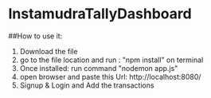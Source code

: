 # InstamudraTallyDashboard

##How to use it:
1. Download the file
2. go to the file location and run : "npm install" on terminal
3. Once installed: run command "nodemon app.js"
4. open browser and paste this Url: http://localhost:8080/
5. Signup & Login and Add the transactions
